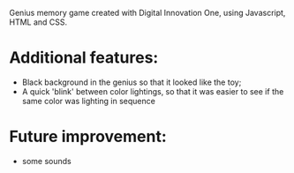 Genius memory game created with Digital Innovation One, using Javascript, HTML and CSS. 

# Additional features:
- Black background in the genius so that it looked like the toy;
- A quick 'blink' between color lightings, so that it was easier to see if the same color was lighting in sequence

# Future improvement:
- some sounds